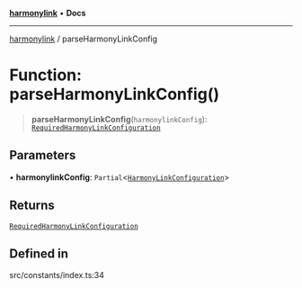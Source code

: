 [**harmonylink**](../README.md) • **Docs**

***

[harmonylink](../globals.md) / parseHarmonyLinkConfig

# Function: parseHarmonyLinkConfig()

> **parseHarmonyLinkConfig**(`harmonylinkConfig`): [`RequiredHarmonyLinkConfiguration`](../type-aliases/RequiredHarmonyLinkConfiguration.md)

## Parameters

• **harmonylinkConfig**: `Partial`\<[`HarmonyLinkConfiguration`](../interfaces/HarmonyLinkConfiguration.md)\>

## Returns

[`RequiredHarmonyLinkConfiguration`](../type-aliases/RequiredHarmonyLinkConfiguration.md)

## Defined in

src/constants/index.ts:34
